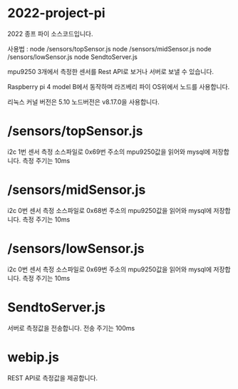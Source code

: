 # 2022-project-pi

2022 종프 파이 소스코드입니다.

사용법 : 
 node /sensors/topSensor.js
 node /sensors/midSensor.js
 node /sensors/lowSensor.js
 node SendtoServer.js

mpu9250 3개에서 측정한 센서를 Rest API로 보거나 서버로 보낼 수 있습니다.

Raspberry pi 4 model B에서 동작하며 라즈베리 파이 OS위에서 노드를 사용합니다.

리눅스 커널 버전은 5.10 노드버전은 v8.17.0을 사용합니다.

# /sensors/topSensor.js
i2c 1번 센서 측정 소스파일로 0x69번 주소의 mpu9250값을 읽어와 mysql에 저장합니다.
측정 주기는 10ms
# /sensors/midSensor.js
i2c 0번 센서 측정 소스파일로 0x68번 주소의 mpu9250값을 읽어와 mysql에 저장합니다.
측정 주기는 10ms
# /sensors/lowSensor.js
i2c 0번 센서 측정 소스파일로 0x69번 주소의 mpu9250값을 읽어와 mysql에 저장합니다.
측정 주기는 10ms
# SendtoServer.js
서버로 측정값을 전송합니다.
전송 주기는 100ms
# webip.js
REST API로 측정값을 제공합니다.
